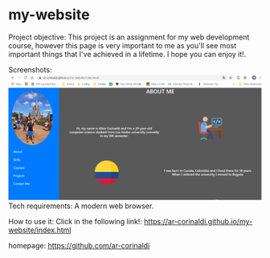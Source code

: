 # my-website
Project objective:
This project is an assignment for my web development course, however this page is very important to me as you'll see most important things that I've achieved in a lifetime. I hope you can enjoy it!. 

Screenshots:
![alt text](https://raw.githubusercontent.com/ar-corinaldi/my-website/master/img/screenshot.png)
Tech requirements:
A modern web browser.

How to use it:
Click in the following link!: https://ar-corinaldi.github.io/my-website/index.html

homepage:
https://github.com/ar-corinaldi
